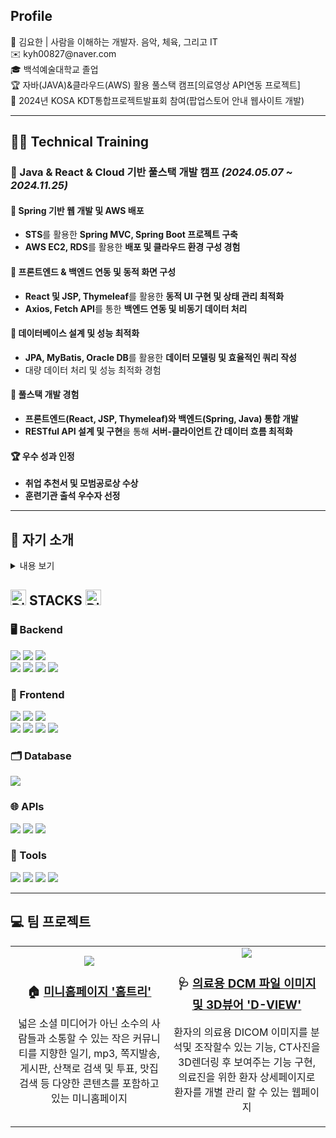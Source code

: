 
 

## Profile
<div>👨 김요한 | 사람을 이해하는 개발자. 음악, 체육, 그리고 IT</div>
<div>✉️ kyh00827@naver.com</div>
<div>🎓 백석예술대학교 졸업</div>
<div>🏆 자바(JAVA)&클라우드(AWS) 활용 풀스택 캠프[의료영상 API연동 프로젝트]</div>
<div>🎤 2024년 KOSA KDT통합프로젝트발표회 참여(팝업스토어 안내 웹사이트 개발)</div>




---

## 👨‍💻 Technical Training  

### 🚀 Java & React & Cloud 기반 풀스택 개발 캠프 *(2024.05.07 ~ 2024.11.25)*  

#### 🔹 Spring 기반 웹 개발 및 AWS 배포  
- **STS**를 활용한 **Spring MVC, Spring Boot 프로젝트 구축**  
- **AWS EC2, RDS**를 활용한 **배포 및 클라우드 환경 구성 경험**  

#### 🔹 프론트엔드 & 백엔드 연동 및 동적 화면 구성  
- **React 및 JSP, Thymeleaf**를 활용한 **동적 UI 구현 및 상태 관리 최적화**  
- **Axios, Fetch API**를 통한 **백엔드 연동 및 비동기 데이터 처리**  

#### 🔹 데이터베이스 설계 및 성능 최적화  
- **JPA, MyBatis, Oracle DB**를 활용한 **데이터 모델링 및 효율적인 쿼리 작성**  
- 대량 데이터 처리 및 성능 최적화 경험  

#### 🔹 풀스택 개발 경험  
- **프론트엔드(React, JSP, Thymeleaf)와 백엔드(Spring, Java) 통합 개발**  
- **RESTful API 설계 및 구현**을 통해 **서버-클라이언트 간 데이터 흐름 최적화**  

#### 🏆 우수 성과 인정  
- **취업 추천서 및 모범공로상 수상**  
- **훈련기관 출석 우수자 선정**

---

## 📜 자기 소개
<details>
<summary> 내용 보기 </summary>


### 🎵 음악과 피트니스에서 IT까지, 새로운 도전에 대한 끊임없는 탐구  
저는 **실용음악 피아노 전공자**로 음악 레슨, 밴드 세션, 스피닝 강사, 그리고 피트니스 FC로 근무하며 다양한 사람들과 소통하며 문제를 해결해 왔습니다.  
이 과정에서 **커뮤니케이션 능력, 데이터 분석을 통한 의사결정, 고객 중심 사고**를 자연스럽게 익혔습니다.  

피트니스 FC 팀장으로 근무하며 **신규 고객 관리, 재등록률 분석, 매출 데이터 정리** 등의 업무를 **엑셀과 수기 기록에 의존**하던 데이터 관리의 비효율성을 절감했고, 이를 해결할 IT 기술에 관심을 갖게 되었습니다. 특히, **고객 유입 경로 분석, 지역별 매출 비교, 홍보 효과 측정**과 같은 데이터를 활용한 의사결정의 필요성을 절감하며, 직접 해결해 보고 싶다는 열정이 생겼습니다.  

---

### 💡 문제 해결 능력과 빠른 학습력, IT로 이어진 도전  
비전공자로서 IT를 처음 접했지만, 새로운 분야에 대한 도전을 두려워하지 않았습니다.  
독학으로 **Java 기본 문법과 객체지향 개념**을 익히고, 간단한 프로그램을 만들면서 개발의 재미와 가능성을 느꼈습니다.  
이후 **풀스택 개발자 과정**에 참여하여 **Java, Spring Boot, React, MyBatis, OracleDB, AWS** 등 다양한 기술을 습득하며 실무 프로젝트를 경험했습니다.  

---

### 🚀 실무 프로젝트 경험 
#### ✅ HomeTree 미니홈페이지  
- 회원제 기반의 소규모 커뮤니티 웹 서비스 개발  
- **JWT 인증을 통한 로그인 유지, 방문자 수 카운트, 게시판 사진 업로드, 다이어리 작성 기능(FullCalendar 적용)**  

#### ✅ D-VIEW DICOM 이미지 뷰어  
- 의료용 DICOM 데이터를 시각화하는 3D CT 이미지 뷰어 개발  
- **VTK.js, Cornerstone.js를 활용한 CT 이미지 3D 렌더링 및 데이터 최적화**  

이 과정에서 IT 지식뿐만 아니라, **팀워크, 문제 해결력, 사용자 경험을 고려한 설계**의 중요성을 깊이 이해하게 되었습니다.  

---

### 🎯 커뮤니케이션과 리더십, 개발자로서의 차별화된 강점  
✔ **수업·상담 경험**을 통해 다양한 고객과 원활히 소통하는 능력을 길렀습니다.  
✔ **데이터 기반 사고**를 바탕으로 고객 행동 분석과 서비스 개선 방향을 고민하는 습관이 있습니다.  
✔ **리더십과 팀워크**를 발휘하여 프로젝트 팀원들과 원활한 협업을 이끌어 왔습니다.  

이러한 경험들은 IT 개발자로서 단순히 **코드를 짜는 것**이 아니라, **사용자의 문제를 해결하고 가치를 제공하는 개발**을 하는 데 큰 강점이 될 것입니다.  

---

### 💪 개발자로서의 목표와 다짐  
 다양한 경험을 통해 길러온 문제 해결 능력과 빠른 적응력을 살려, IT 분야에서도 **도전적인 문제를 해결하고, 실용적인 서비스를 만드는 개발자**가 되겠습니다.  
팀원들과 적극적으로 소통하며 협업하는 **성장하는 개발자**로, 회사와 함께 발전해 나가고 싶습니다.

🚀 **IT 분야에서도 제 강점을 살려 차별화된 개발자가 되겠습니다.**  

---
</details>

  <div>
    <h2>
 <img src="https://raw.githubusercontent.com/Tarikul-Islam-Anik/Animated-Fluent-Emojis/master/Emojis/Smilies/Dizzy.png" alt="Dizzy" width="25" height="25" /> 
      STACKS
      <img src="https://raw.githubusercontent.com/Tarikul-Islam-Anik/Animated-Fluent-Emojis/master/Emojis/Smilies/Dizzy.png" alt="Dizzy" width="25" height="25" />
    </h2>
</div>



  <!-- Server -->
  <h3>🖥️ Backend</h3>
  <div>
    <img src="https://img.shields.io/badge/java-007396?style=for-the-badge&logo=java&logoColor=white">
    <img src="https://img.shields.io/badge/spring boot-6DB33F?style=for-the-badge&logo=springboot&logoColor=white">
    <img src="https://img.shields.io/badge/spring security-6DB33F?style=for-the-badge&logo=springsecurity&logoColor=white">
  </div>
  <div>
    <img src="https://img.shields.io/badge/jpa-6DB33F?style=for-the-badge&logo=jpa&logoColor=white">
    <img src="https://img.shields.io/badge/thymeleaf-005F9E?style=for-the-badge&logo=thymeleaf&logoColor=white">
    <img src="https://img.shields.io/badge/jsp-FFAA33?style=for-the-badge&logo=oracle&logoColor=white">
    <img src="https://img.shields.io/badge/apache tomcat-F8DC75?style=for-the-badge&logo=apachetomcat&logoColor=black">
  </div>

  <!-- Frontend -->
  <h3>🎨 Frontend</h3>
  <div>
    <img src="https://img.shields.io/badge/javascript-F7DF1E?style=for-the-badge&logo=javascript&logoColor=black">
    <img src="https://img.shields.io/badge/react-61DAFB?style=for-the-badge&logo=react&logoColor=black">
    <img src="https://img.shields.io/badge/redux-764ABC?style=for-the-badge&logo=redux&logoColor=white">


  </div>
  <div>
    <img src="https://img.shields.io/badge/html-E34F26?style=for-the-badge&logo=html5&logoColor=white">
    <img src="https://img.shields.io/badge/css-1572B6?style=for-the-badge&logo=css3&logoColor=white">
    <img src="https://img.shields.io/badge/bootstrap-7952B3?style=for-the-badge&logo=bootstrap&logoColor=white">
    <img src="https://img.shields.io/badge/jquery-0769AD?style=for-the-badge&logo=jquery&logoColor=white">
  </div>
    <!-- Database -->
 <h3>
    <h3>🗂️ Database</h3>
    <div>
      <img src="https://img.shields.io/badge/oracle-F80000?style=for-the-badge&logo=oracle&logoColor=white">
    </div>
  </h3>
  
<!-- API -->
  <h3>🌐 APIs</h3>
  <div>
    <img src="https://img.shields.io/badge/naver maps-03C75A?style=for-the-badge&logo=naver&logoColor=white">
    <img src="https://img.shields.io/badge/kakao address API-FFCD00?style=for-the-badge&logo=kakaotalk&logoColor=black">
    <img src="https://img.shields.io/badge/hugging face-FF7B00?style=for-the-badge&logo=huggingface&logoColor=white">
  </div>
  

  <h3>🔧 Tools</h3>
  <div>
    <img src="https://img.shields.io/badge/AWS-%23FF9900.svg?style=for-the-badge&logo=amazon-web-services&logoColor=white">
    <img src="https://img.shields.io/badge/git-F05032?style=for-the-badge&logo=git&logoColor=white">
    <img src="https://img.shields.io/badge/github-181717?style=for-the-badge&logo=github&logoColor=white">
    <img src="https://img.shields.io/badge/vs code-007ACC?style=for-the-badge&logo=visualstudiocode&logoColor=white">
  </div>



---

## 💻 팀 프로젝트
<table>
  <tr>
    <td align="center" width="50%">
     <a href="https://github.com/Zionoi/ProjectTeam5"> <img src="https://github.com/user-attachments/assets/71657792-6101-43ec-afe7-4a871c46a5a0"></a>
      <h3>🏠 <a href="https://github.com/Zionoi/ProjectTeam5">미니홈페이지 '홈트리'</a></h3>
      <p>넓은 소셜 미디어가 아닌 소수의 사람들과 소통할 수 있는 작은 커뮤니티를 지향한 일기, mp3, 쪽지발송, 게시판, 산책로 검색 및 투표, 맛집검색 등 다양한 콘텐츠를 포함하고 있는 미니홈페이지
  </p>
    </td>
    <td align="center" width="50%">
     <a href="https://github.com/Zionoi/FinalProjectTeam5"> <img src="https://github.com/user-attachments/assets/192cca35-6a91-4baf-977a-c7114a184d1d"></a>
      <h3>🩺 <a href="https://github.com/Zionoi/FinalProjectTeam5">의료용 DCM 파일 이미지 및 3D뷰어 'D-VIEW'</a></h3>
      <p> 환자의 의료용 DICOM 이미지를 분석및 조작할수 있는 기능, CT사진을 3D렌더링 후 보여주는 기능 구현, 의료진을 위한 환자 상세페이지로 환자를 개별 관리 할 수 있는 웹페이지</p>
    </td>
  </tr>
</table>


